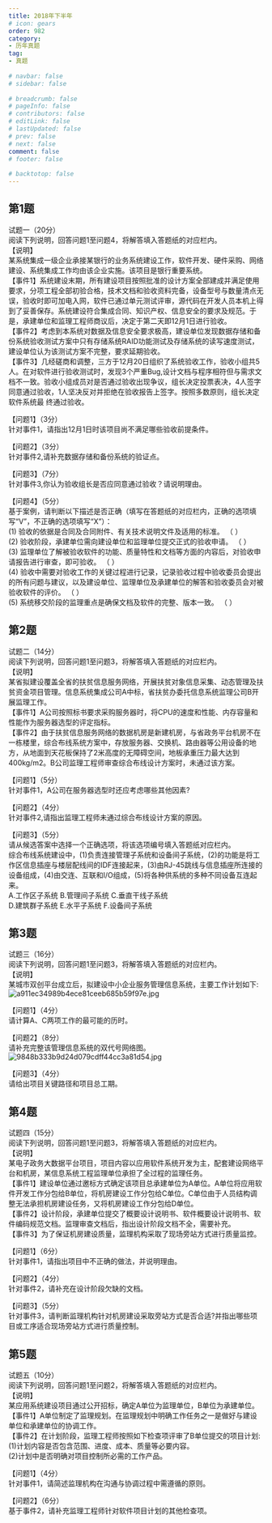 ```yaml
---  
title: 2018年下半年  
# icon: gears  
order: 982  
category:  
- 历年真题  
tag:  
- 真题  
  
# navbar: false  
# sidebar: false  
  
# breadcrumb: false  
# pageInfo: false  
# contributors: false  
# editLink: false  
# lastUpdated: false  
# prev: false  
# next: false  
comment: false  
# footer: false  
  
# backtotop: false  
---  
```

## 第1题 ##

试题一（20分）  
阅读下列说明，回答问题1至问题4，将解答填入答题纸的对应栏内。  
【说明】  
某系统集成一级企业承接某银行的业务系统建设工作，软件开发、硬件采购、网络建设、系统集成工作均由该企业实施。该项目是银行重要系统。  
【事件1】系统建设末期，所有建设项目按照批准的设计方案全部建成并满足使用要求，分项工程全部初验合格，技术文档和验收资料完备，设备型号与数量清点无误，验收时即可加电入网，软件已通过单元测试评审，源代码在开发人员本机上得到了妥善保存。系统建设符合集成合同、知识产权、信息安全的要求及规范。于是，承建单位和监理工程师商议后，决定于第二天即12月1日进行验收。  
【事件2】考虑到本系统对数据及信息安全要求极高，建设单位发现数据存储和备份系统验收测试方案中只有存储系统RAID功能测试及存储系统的读写速度测试，建设单位认为该测试方案不完整，要求延期验收。  
【事件3】几经磋商和调整，三方于12月20日组织了系统验收工作，验收小组共5人。在对软件进行验收测试时，发现3个严重Bug,设计文档与程序相符但与需求文档不一致。验收小组成员对是否通过验收出现争议，组长决定投票表决，4人签字同意通过验收，1人坚决反对并拒绝在验收报告上签字。按照多数原则，组长决定软件系统最 终通过验收。  
  
【问题1】（3分）  
针对事件1，请指出12月1日时该项目尚不满足哪些验收前提条件。  
  
【问题2】（3分）  
针对事件2,请补充数据存储和备份系统的验证点。  
  
【问题3】（7分）  
针对事件3,你认为验收组长是否应同意通过验收？请说明理由。  
  
【问题4】（5分）  
基于案例，请判断以下描述是否正确（填写在答题纸的对应栏内，正确的选项填写“V”，不正确的选项填写“X”）：  
(1) 验收的依据是合同及合同附件、有关技术说明文件及适用的标准。 （ ）  
(2) 验收阶段，承建单位需向建设单位和监理单位提交正式的验收申请。 （ ）  
(3) 监理单位了解被验收软件的功能、质量特性和文档等方面的内容后，对验收申请报告进行审查，即可验收。 （ ）  
(4) 验收中需要对验收工作的关键过程进行记录，记录验收过程中验收委员会提出的所有问题与建议，以及建设单位、监理单位及承建单位的解答和验收委员会对被验收软件的评价。 （ ）  
(5) 系统移交阶段的监理重点是确保文档及软件的完整、版本一致。 （ ）  


## 第2题 ##

试题二（14分）  
阅读下列说明，回答问题1至问题3，将解答填入答题纸的对应栏内。  
【说明】  
某省拟建设覆盖全省的扶贫信息服务网络，开展扶贫对象信息采集、动态管理及扶贫资金项目管理。信息系统集成公司A中标，省扶贫办委托信息系统监理公司B开展监理工作。  
【事件1】A公司按照标书要求采购服务器时，将CPU的速度和性能、内存容量和性能作为服务器选型的评定指标。  
【事件2】由于扶贫信息服务网络的数据机房是新建机房，与省政务平台机房不在一栋楼里，综合布线系统方案中，存放服务器、交换机、路由器等公用设备的地方，从地面到天花板保持了2米高度的无障碍空间，地板承重压力最大达到400kg/m2。B公司监理工程师审查综合布线设计方案时，未通过该方案。  
  
【问题1】（5分）  
针对事件1，A公司在服务器选型时还应考虑哪些其他因素?  
  
【问题2】（4分）  
针对事件2,请指出监理工程师未通过综合布线设计方案的原因。  
  
【问题3】（5分）  
请从候选答案中选择一个正确选项，将该选项编号填入答题纸对应栏内。  
综合布线系统建设中，(1)负责连接管理子系统和设备间子系统，(2)的功能是将工作区信息插座与楼层配线间的IDF连接起来，(3)由RJ-45跳线与信息插座所连接的设备组成，(4)由交连、互联和I/O组成，(5)将各种供系统的多种不同设备互连起来。  
A.工作区子系统 B.管理间子系统 C.垂直干线子系统  
D.建筑群子系统 E.水平子系统 F.设备间子系统  


## 第3题 ##

试题三（16分）  
阅读下列说明，回答问题1至问题3，将解答填入答题纸的对应栏内。  
【说明】  
某城市双创平台成立后，拟建设中小企业服务管理信息系统，主要工作计划如下:  
![a911ec34989b4ece81ceeb685b59f97e.jpg][]  
  
【问题1】（4分）  
请计算A、C两项工作的最可能的历时。  
  
【问题2】（8分）  
请补充完整该管理信息系统的双代号网络图。  
![9848b333b9d24d079cdff44cc3a81d54.jpg][]  
  
【问题3】（4分）  
请给出项目关键路径和项目总工期。  


## 第4题 ##

试题四（15分）  
阅读下列说明，回答问题1至问题3，将解答填入答题纸的对应栏内。  
【说明】  
某电子政务大数据平台项目，项目内容以应用软件系统开发为主，配套建设网络平台和机房，某信息系统工程监理单位承担了全过程的监理任务。  
【事件1】建设单位通过邀标方式确定该项目总承建单位为A单位。A单位将应用软件开发工作分包给B单位，将机房建设工作分包给C单位。C单位由于人员结构调整无法承担机房建设任务，又将机房建设工作分包给D单位。  
【事件2】设计阶段，承建单位提交了概要设计说明书、软件概要设计说明书、软件编码规范文档。监理审查文档后，指出设计阶段文档不全，需要补充。  
【事件3】为了保证机房建设质量，监理机构采取了现场旁站方式进行质量监控。  
  
【问题1】（6分）  
针对事件1，请指出项目中不正确的做法，并说明理由。  
  
【问题2】（4分）  
针对事件2，请补充在设计阶段欠缺的文档。  
  
【问题3】（5分）  
针对事件3，请判断监理机构针对机房建设采取旁站方式是否合适?并指出哪些项目或工序适合现场旁站方式进行质量控制。  


## 第5题 ##

试题五（10分）  
阅读下列说明，回答问题1至问题2，将解答填入答题纸的对应栏内。  
【说明】  
某应用系统建设项目通过公开招标，确定A单位为监理单位，B单位为承建单位。  
【事件1】A单位制定了监理规划。在监理规划中明确工作任务之一是做好与建设单位和承建单位的协调工作。  
【事件2】在计划阶段，监理工程师按照如下检查项评审了B单位提交的项目计划:  
(1)计划内容是否包含范围、进度、成本、质量等必要内容。  
(2)计划中是否明确对项目控制所必需的工作产品。  
  
【问题1】（4分）  
针对事件1，请简述监理机构在沟通与协调过程中需遵循的原则。  
  
【问题2】（6分）  
基于事件2，请补充监理工程师针对软件项目计划的其他检查项。  



[a911ec34989b4ece81ceeb685b59f97e.jpg]: https://www.xkxxkx.cn/file/exam/software/信息系统监理师/案例/第3题/a911ec34989b4ece81ceeb685b59f97e.jpg
[9848b333b9d24d079cdff44cc3a81d54.jpg]: https://www.xkxxkx.cn/file/exam/software/信息系统监理师/案例/第3题/9848b333b9d24d079cdff44cc3a81d54.jpg
